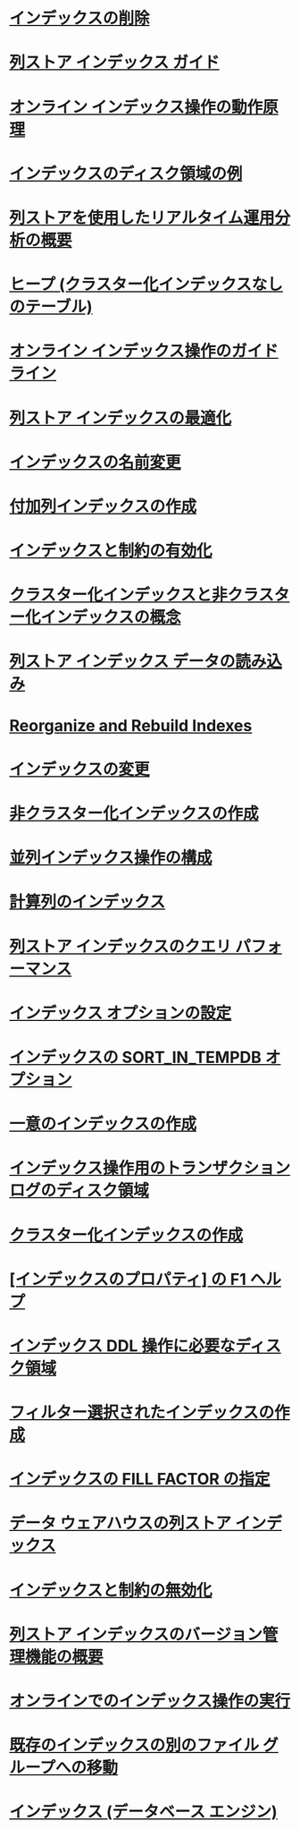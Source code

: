 # [インデックスの削除](delete-an-index.md)
# [列ストア インデックス ガイド](columnstore-indexes-overview.md)
# [オンライン インデックス操作の動作原理](how-online-index-operations-work.md)
# [インデックスのディスク領域の例](index-disk-space-example.md)
# [列ストアを使用したリアルタイム運用分析の概要](get-started-with-columnstore-for-real-time-operational-analytics.md)
# [ヒープ (クラスター化インデックスなしのテーブル)](heaps-tables-without-clustered-indexes.md)
# [オンライン インデックス操作のガイドライン](guidelines-for-online-index-operations.md)
# [列ストア インデックスの最適化](columnstore-indexes-defragmentation.md)
# [インデックスの名前変更](rename-indexes.md)
# [付加列インデックスの作成](create-indexes-with-included-columns.md)
# [インデックスと制約の有効化](enable-indexes-and-constraints.md)
# [クラスター化インデックスと非クラスター化インデックスの概念](clustered-and-nonclustered-indexes-described.md)
# [列ストア インデックス データの読み込み](columnstore-indexes-data-loading-guidance.md)
# [Reorganize and Rebuild Indexes](reorganize-and-rebuild-indexes.md)
# [インデックスの変更](modify-an-index.md)
# [非クラスター化インデックスの作成](create-nonclustered-indexes.md)
# [並列インデックス操作の構成](configure-parallel-index-operations.md)
# [計算列のインデックス](indexes-on-computed-columns.md)
# [列ストア インデックスのクエリ パフォーマンス](columnstore-indexes-query-performance.md)
# [インデックス オプションの設定](set-index-options.md)
# [インデックスの SORT_IN_TEMPDB オプション](sort-in-tempdb-option-for-indexes.md)
# [一意のインデックスの作成](create-unique-indexes.md)
# [インデックス操作用のトランザクション ログのディスク領域](transaction-log-disk-space-for-index-operations.md)
# [クラスター化インデックスの作成](create-clustered-indexes.md)
# [[インデックスのプロパティ] の F1 ヘルプ](index-properties-f1-help.md)
# [インデックス DDL 操作に必要なディスク領域](disk-space-requirements-for-index-ddl-operations.md)
# [フィルター選択されたインデックスの作成](create-filtered-indexes.md)
# [インデックスの FILL FACTOR の指定](specify-fill-factor-for-an-index.md)
# [データ ウェアハウスの列ストア インデックス](columnstore-indexes-data-warehouse.md)
# [インデックスと制約の無効化](disable-indexes-and-constraints.md)
# [列ストア インデックスのバージョン管理機能の概要](columnstore-indexes-what-s-new.md)
# [オンラインでのインデックス操作の実行](perform-index-operations-online.md)
# [既存のインデックスの別のファイル グループへの移動](move-an-existing-index-to-a-different-filegroup.md)
# [インデックス (データベース エンジン)](indexes.md)

